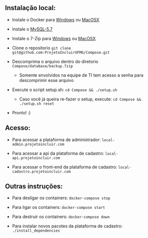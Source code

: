 ## Instalação local:

-	Instale o Docker para [Windows](https://www.docker.com/docker-windows) ou  [MacOSX](https://www.docker.com/docker-mac)

-	Instale o [MySQL-5.7](https://dev.mysql.com/downloads/installer/)

- Instale o 7-Zip para [Windows](http://www.7-zip.org/download.html) ou [MacOSX](http://www.kekaosx.com/en/)

- Clone o repositorio ```git clone git@github.com:ProjetoIncluirUFMG/Compose.git```

- Descomprima o arquivo dentro do diretorio ```Compose/database/backup.7zip```
	- Somente envolvidos na equipe de TI tem acesso a senha para descomprimir esse arquivo

- Execute o script setup.sh: ```cd Compose && ./setup.sh```
	- Caso você já queira re-fazer o setup, execute: ```cd Compose && ./setup.sh reset```

- Pronto! :)

## Acesso:

- Para acessar a plataforma de administrador: ```local-admin.projetoincluir.com```

- Para acessar a api da plataforma de cadastro: ```local-api.projetoincluir.com```

- Para acessar o front-end da plataforma de cadastro: ```local-cadastro.projetoincluir.com```

## Outras instruções:

- Para desligar os containers: ```docker-compose stop```

- Para ligar os containers: ```docker-compose start```

- Para destruir os containers: ```docker-compose down```

- Para instalar novos pacotes da plataforma de cadastro: ```./install_dependencies```
